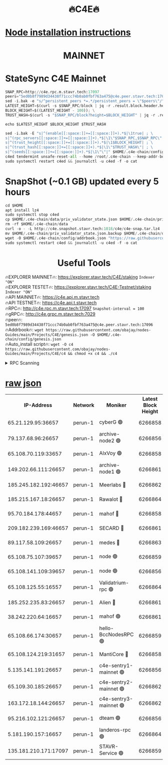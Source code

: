 <h1 align="center"> 🔥C4E🔥</h1>

[Node installation instructions](https://github.com/obajay/nodes-Guides/tree/main/Projects/C4E)
=

<h1 align="center"> MAINNET</h1>

# StateSync C4E Mainnet
```python
SNAP_RPC=http://c4e.rpc.m.stavr.tech:17097
peers="5ed0b8f7989d34438f71ccc74b0ab0fbf763a475@c4e.peer.stavr.tech:17096"
sed -i.bak -e "s/^persistent_peers *=.*/persistent_peers = \"$peers\"/" $HOME/.c4e-chain/config/config.toml
LATEST_HEIGHT=$(curl -s $SNAP_RPC/block | jq -r .result.block.header.height); \
BLOCK_HEIGHT=$((LATEST_HEIGHT - 100)); \
TRUST_HASH=$(curl -s "$SNAP_RPC/block?height=$BLOCK_HEIGHT" | jq -r .result.block_id.hash)

echo $LATEST_HEIGHT $BLOCK_HEIGHT $TRUST_HASH

sed -i.bak -E "s|^(enable[[:space:]]+=[[:space:]]+).*$|\1true| ; \
s|^(rpc_servers[[:space:]]+=[[:space:]]+).*$|\1\"$SNAP_RPC,$SNAP_RPC\"| ; \
s|^(trust_height[[:space:]]+=[[:space:]]+).*$|\1$BLOCK_HEIGHT| ; \
s|^(trust_hash[[:space:]]+=[[:space:]]+).*$|\1\"$TRUST_HASH\"| ; \
s|^(seeds[[:space:]]+=[[:space:]]+).*$|\1\"\"|" $HOME/.c4e-chain/config/config.toml
c4ed tendermint unsafe-reset-all --home /root/.c4e-chain --keep-addr-book
sudo systemctl restart c4ed && journalctl -u c4ed -f -o cat
```
# SnapShot (~0.1 GB) updated every 5 hours
```python
cd $HOME
apt install lz4
sudo systemctl stop c4ed
cp $HOME/.c4e-chain/data/priv_validator_state.json $HOME/.c4e-chain/priv_validator_state.json.backup
rm -rf $HOME/.c4e-chain/data
curl -o - -L http://c4e.snapshot.stavr.tech:1018/c4e/c4e-snap.tar.lz4 | lz4 -c -d - | tar -x -C $HOME/.c4e-chain --strip-components 2
mv $HOME/.c4e-chain/priv_validator_state.json.backup $HOME/.c4e-chain/data/priv_validator_state.json
wget -O $HOME/.c4e-chain/config/addrbook.json "https://raw.githubusercontent.com/obajay/nodes-Guides/main/Projects/C4E/addrbook.json"
sudo systemctl restart c4ed && journalctl -u c4ed -f -o cat
```
 <h1 align="center"> Useful Tools</h1>

🔥EXPLORER MAINNET🔥:  https://explorer.stavr.tech/C4E/staking            `Indexer "ON"` \
🔥EXPLORER TESTET🔥:   https://explorer.stavr.tech/C4E-Testnet/staking     `Indexer "ON"` \
🔥API MAINNET🔥:       https://c4e.api.m.stavr.tech \
🔥API TESTNET🔥:       https://c4e.api.t.stavr.tech \
🔥RPC🔥:               http://c4e.rpc.m.stavr.tech:17097                  `Snapshot-interval = 100` \
🔥gRPC🔥:              http://c4e.grpc.m.stavr.tech:7029 \
🔥peer🔥:              `5ed0b8f7989d34438f71ccc74b0ab0fbf763a475@c4e.peer.stavr.tech:17096` \
🔥Addrbook🔥:    ```wget https://raw.githubusercontent.com/obajay/nodes-Guides/main/Projects/C4E/genesis.json -O $HOME/.c4e-chain/config/genesis.json``` \
🔥Auto_install script🔥: ```wget -O c4 https://raw.githubusercontent.com/obajay/nodes-Guides/main/Projects/C4E/c4 && chmod +x c4 && ./c4```





<details>
<summary>RPC Scanning</summary>

<h2 align="center"> We scan nodes in real time every 4 hours. And we provide the final result of RPC endpoints.
We cannot influence the operation of these nodes in any way. </h2>


```python
If Voting Power is higher than 0 --> then the Node is a validator of the network and may be subject to attack and be a potential threat to the chain.
```
```python
We marked such validators with a red symbol
```

</details>

[raw json](https://rpc-check.c4e.stavr.tech/c4e/rpc-c4e-result.json)
=



<table><tr><th>IP-Address</th><th>Network</th><th>Moniker</th><th>Latest Block Height</th><th>Earliest Block Height</th><th>Catching Up</th><th>Tx Index</th><th>Voting Power</th><th>Scan Time</th></tr><tr><td>65.21.129.95:36657</td><td>perun-1</td><td>cyberG 🟢</td><td>6266858</td><td>0</td><td>False</td><td>on</td><td>0</td><td>2023-12-13T08:23:34.491769085UTC</td></tr><tr><td>79.137.68.96:26657</td><td>perun-1</td><td>archive-node2 🟢</td><td>6266856</td><td>1</td><td>False</td><td>on</td><td>0</td><td>2023-12-13T08:23:18.184256538UTC</td></tr><tr><td>65.108.70.119:33657</td><td>perun-1</td><td>AlxVoy 🟢</td><td>6266858</td><td>1</td><td>False</td><td>on</td><td>0</td><td>2023-12-13T08:23:34.154074365UTC</td></tr><tr><td>149.202.66.111:26657</td><td>perun-1</td><td>archive-node1 🟢</td><td>6266861</td><td>1</td><td>False</td><td>on</td><td>0</td><td>2023-12-13T08:23:50.866317938UTC</td></tr><tr><td>185.245.182.192:46657</td><td>perun-1</td><td>Meerlabs 🔴</td><td>6266862</td><td>1051501</td><td>False</td><td>on</td><td>493550</td><td>2023-12-13T08:23:56.019247375UTC</td></tr><tr><td>185.215.167.18:26657</td><td>perun-1</td><td>Rawalot 🔴</td><td>6266864</td><td>1090501</td><td>False</td><td>on</td><td>579034</td><td>2023-12-13T08:24:08.312359434UTC</td></tr><tr><td>95.70.184.178:44657</td><td>perun-1</td><td>mahof 🔴</td><td>6266858</td><td>2342001</td><td>False</td><td>off</td><td>1357006</td><td>2023-12-13T08:23:33.814882273UTC</td></tr><tr><td>209.182.239.169:46657</td><td>perun-1</td><td>SECARD 🔴</td><td>6266861</td><td>2616101</td><td>False</td><td>off</td><td>675729</td><td>2023-12-13T08:23:48.105264711UTC</td></tr><tr><td>89.117.58.109:26657</td><td>perun-1</td><td>medes 🔴</td><td>6266863</td><td>2826001</td><td>False</td><td>off</td><td>471345</td><td>2023-12-13T08:24:03.179563851UTC</td></tr><tr><td>65.108.75.107:39657</td><td>perun-1</td><td>node 🟢</td><td>6266859</td><td>5198801</td><td>False</td><td>on</td><td>0</td><td>2023-12-13T08:23:37.222925009UTC</td></tr><tr><td>65.108.141.109:39657</td><td>perun-1</td><td>node 🟢</td><td>6266856</td><td>5303301</td><td>False</td><td>on</td><td>0</td><td>2023-12-13T08:23:20.657347910UTC</td></tr><tr><td>65.108.125.55:16557</td><td>perun-1</td><td>Validatrium-rpc 🟢</td><td>6266864</td><td>5551301</td><td>False</td><td>on</td><td>0</td><td>2023-12-13T08:24:05.578770387UTC</td></tr><tr><td>185.252.235.83:26657</td><td>perun-1</td><td>Alien 🔴</td><td>6266861</td><td>5736001</td><td>False</td><td>on</td><td>380508</td><td>2023-12-13T08:23:51.198292071UTC</td></tr><tr><td>38.242.220.64:16657</td><td>perun-1</td><td>mahof 🟢</td><td>6266861</td><td>5980001</td><td>False</td><td>off</td><td>0</td><td>2023-12-13T08:23:48.495463935UTC</td></tr><tr><td>65.108.66.174:30657</td><td>perun-1</td><td>hello-BccNodesRPC 🟢</td><td>6266859</td><td>5985401</td><td>False</td><td>on</td><td>0</td><td>2023-12-13T08:23:34.811206710UTC</td></tr><tr><td>65.108.124.219:31657</td><td>perun-1</td><td>MantiCore 🔴</td><td>6266858</td><td>6166858</td><td>False</td><td>off</td><td>837598</td><td>2023-12-13T08:23:33.375381204UTC</td></tr><tr><td>5.135.141.191:26657</td><td>perun-1</td><td>c4e-sentry1-mainnet 🟢</td><td>6266856</td><td>6198001</td><td>False</td><td>on</td><td>0</td><td>2023-12-13T08:23:17.347591218UTC</td></tr><tr><td>65.109.30.185:26657</td><td>perun-1</td><td>c4e-sentry2-mainnet 🟢</td><td>6266862</td><td>6238301</td><td>False</td><td>on</td><td>0</td><td>2023-12-13T08:23:55.671781628UTC</td></tr><tr><td>163.172.18.144:26657</td><td>perun-1</td><td>c4e-sentry3-mainnet 🟢</td><td>6266862</td><td>6239001</td><td>False</td><td>on</td><td>0</td><td>2023-12-13T08:23:56.723889181UTC</td></tr><tr><td>95.216.102.121:26657</td><td>perun-1</td><td>dteam 🟢</td><td>6266856</td><td>6261001</td><td>False</td><td>on</td><td>0</td><td>2023-12-13T08:23:17.732377303UTC</td></tr><tr><td>5.181.190.157:16657</td><td>perun-1</td><td>landeros-rpc 🟢</td><td>6266864</td><td>6264001</td><td>False</td><td>on</td><td>0</td><td>2023-12-13T08:24:08.001275437UTC</td></tr><tr><td>135.181.210.171:17097</td><td>perun-1</td><td>STAVR-Service 🟢</td><td>6266859</td><td>6266401</td><td>False</td><td>on</td><td>0</td><td>2023-12-13T08:23:39.618248891UTC</td></tr></table>
